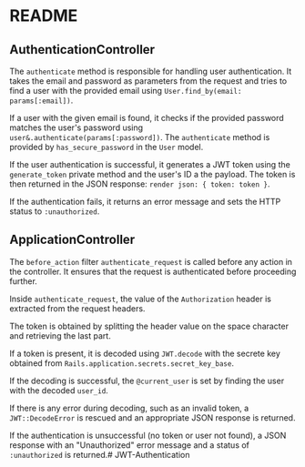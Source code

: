# README

## AuthenticationController

The `authenticate` method is responsible for handling user authentication. It takes the email and password as parameters from the request and tries to find a user with the provided email using `User.find_by(email: params[:email])`.

If a user with the given email is found, it checks if the provided password matches the user's password using `user&.authenticate(params[:password])`. The `authenticate` method is provided by `has_secure_password` in the `User` model.

If the user authentication is successful, it generates a JWT token using the `generate_token` private method and the user's ID a the payload. The token is then returned in the JSON response: `render json: { token: token }`.

If the authentication fails, it returns an error message and sets the HTTP status to `:unauthorized`.


## ApplicationController

The `before_action` filter `authenticate_request` is called before any action in the controller. It ensures that the request is authenticated before proceeding further.

Inside `authenticate_request`, the value of the `Authorization` header is extracted from the request headers.

The token is obtained by splitting the header value on the space character and retrieving the last part.

If a token is present, it is decoded using `JWT.decode` with the secrete key obtained from `Rails.application.secrets.secret_key_base`.

If the decoding is successful, the `@current_user` is set by finding the user with the decoded `user_id`.

If there is any error during decoding, such as an invalid token, a `JWT::DecodeError` is rescued and an appropriate JSON response is returned.

If the authentication is unsuccessful (no token or user not found), a JSON response with an "Unauthorized" error message and a status of `:unauthorized` is returned.# JWT-Authentication

